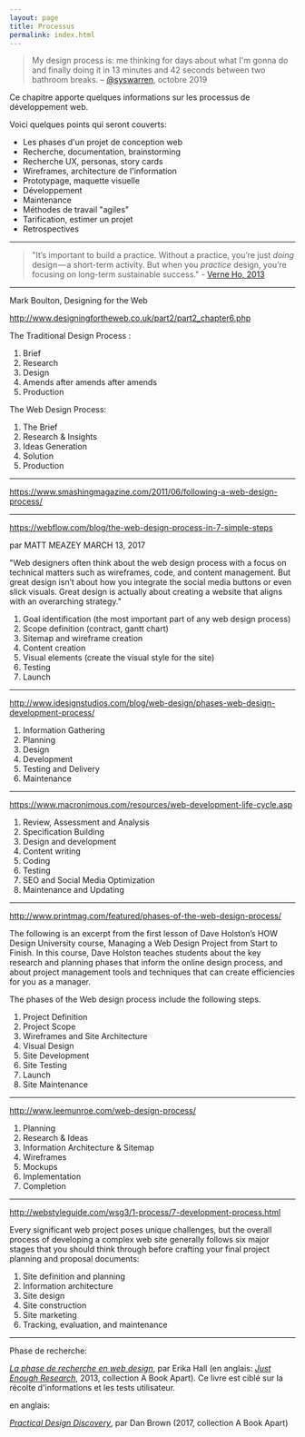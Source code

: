 ```yaml
---
layout: page
title: Processus
permalink: index.html
---
```


> My design process is: me thinking for days about what I'm gonna do and finally doing it in 13 minutes and 42 seconds between two bathroom breaks. – [@syswarren](https://twitter.com/syswarren/status/1179542265426919424), octobre 2019

Ce chapitre apporte quelques informations sur les processus de développement web.

Voici quelques points qui seront couverts:

- Les phases d'un projet de conception web
- Recherche, documentation, brainstorming
- Recherche UX, personas, story cards
- Wireframes, architecture de l'information
- Prototypage, maquette visuelle
- Développement
- Maintenance
- Méthodes de travail "agiles"
- Tarification, estimer un projet
- Retrospectives

***

> "It’s important to build a practice. Without a practice, you’re just *doing* design — a short-term activity. But when you *practice* design, you’re focusing on long-term sustainable success." - [Verne Ho, 2013](https://ux.shopify.com/a-framework-for-building-a-design-practice-c0a3df667344)

***

Mark Boulton, Designing for the Web

http://www.designingfortheweb.co.uk/part2/part2_chapter6.php

The Traditional Design Process : 

1. Brief
2. Research
3. Design
4. Amends after amends after amends
5. Production

The Web Design Process:

1. The Brief
2. Research & Insights
3. Ideas Generation
4. Solution
5. Production

***

https://www.smashingmagazine.com/2011/06/following-a-web-design-process/

***

https://webflow.com/blog/the-web-design-process-in-7-simple-steps

par MATT MEAZEY
MARCH 13, 2017

"Web designers often think about the web design process with a focus on technical matters such as wireframes, code, and content management. But great design isn’t about how you integrate the social media buttons or even slick visuals. Great design is actually about creating a website that aligns with an overarching strategy."

1. Goal identification (the most important part of any web design process)
2. Scope definition (contract, gantt chart)
3. Sitemap and wireframe creation
4. Content creation
5. Visual elements (create the visual style for the site)
6. Testing
7. Launch

***

http://www.idesignstudios.com/blog/web-design/phases-web-design-development-process/

1. Information Gathering
2. Planning
3. Design
4. Development
5. Testing and Delivery
6. Maintenance

***

https://www.macronimous.com/resources/web-development-life-cycle.asp

1. Review, Assessment and Analysis
2. Specification Building
3. Design and development
4. Content writing
5. Coding
6. Testing
7. SEO and Social Media Optimization
8. Maintenance and Updating

***

http://www.printmag.com/featured/phases-of-the-web-design-process/

The following is an excerpt from the first lesson of Dave Holston’s HOW Design University course, Managing a Web Design Project from Start to Finish.
In this course, Dave Holston teaches students about the key research and planning phases that inform the online design process, and about project management tools and techniques that can create efficiencies for you as a manager.

The phases of the Web design process include the following steps.

1. Project Definition
2. Project Scope
3. Wireframes and Site Architecture
4. Visual Design
5. Site Development
6. Site Testing
7. Launch
8. Site Maintenance

***

http://www.leemunroe.com/web-design-process/

1. Planning
2. Research & Ideas
3. Information Architecture & Sitemap
4. Wireframes
5. Mockups
6. Implementation
7. Completion

***

http://webstyleguide.com/wsg3/1-process/7-development-process.html

Every significant web project poses unique challenges, but the overall process of developing a complex web site generally follows six major stages that you should think through before crafting your final project planning and proposal documents:

1. Site definition and planning
2. Information architecture
3. Site design
4. Site construction
5. Site marketing
6. Tracking, evaluation, and maintenance

***

Phase de recherche:

*[La phase de recherche en web design](http://www.editions-eyrolles.com/Livre/9782212141467/la-phase-de-recherche-en-web-design)*, par Erika Hall (en anglais: *[Just Enough Research](https://abookapart.com/products/just-enough-research)*, 2013, collection A Book Apart). Ce livre est ciblé sur la récolte d'informations et les tests utilisateur.

en anglais: 

*[Practical Design Discovery](https://abookapart.com/products/practical-design-discovery)*, par Dan Brown (2017, collection A Book Apart)



